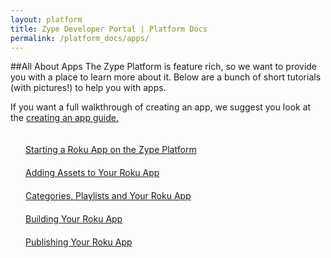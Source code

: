 ```yaml
---
layout: platform
title: Zype Developer Portal | Platform Docs
permalink: /platform_docs/apps/
---
```

##All About Apps
The Zype Platform is feature rich, so we want to provide you with a place to learn more about it.
Below are a bunch of short tutorials (with pictures!) to help you with apps.

If you want a full walkthrough of creating an app, we suggest you look at the [creating an app guide.](http://localhost:4000/platform_docs/creating_an_app/)

<div style="float: left;">
  <div style="margin: 20px;"><span class="fa fa-file-text" style="margin-right: 4px;"></span>
    <a href="http://dev.zype.com/posts/2014/11/25/create-roku-app-on-zype/">
    Starting a Roku App on the Zype Platform</a>
  </div>
  <div style="margin: 20px;"><span class="fa fa-file-text" style="margin-right: 4px;"></span>
    <a href="http://dev.zype.com/posts/2014/12/03/zype-roku-assets/">
    Adding Assets to Your Roku App</a>
  </div>
  <div style="margin: 20px;"><span class="fa fa-file-text" style="margin-right: 4px;"></span>
    <a href="http://dev.zype.com/posts/2014/12/03/categories-playlists-zobjects-roku/">
    Categories, Playlists and Your Roku App</a>
  </div>
  <div style="margin: 20px;"><span class="fa fa-file-text" style="margin-right: 4px;"></span>
    <a href="http://dev.zype.com/posts/2014/11/28/develop-roku-app-with-zype-sdk/">
    Building Your Roku App</a>
  </div>
  <div style="margin: 20px;"><span class="fa fa-file-text" style="margin-right: 4px;"></span>
    <a href="http://dev.zype.com/posts/2014/11/28/publish-roku-app/">
    Publishing Your Roku App</a>
  </div>
</div>
